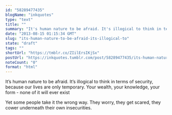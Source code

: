 ```yaml
---
id: "58289477435"
blogName: "inkquotes"
type: "text"
title: ""
summary: "It's human nature to be afraid. It's illogical to think in terms of security, because our lives are only temporary. Your wealth,..."
date: "2013-08-15 01:15:34 GMT"
slug: "its-human-nature-to-be-afraid-its-illogical-to"
state: "draft"
tags: ""
shortUrl: "https://tmblr.co/ZIilErsIKjSx"
postUrl: "https://inkquotes.tumblr.com/post/58289477435/its-human-nature-to-be-afraid-its-illogical-to"
noteCount: "0"
format: "html"
---
```


It’s human nature to be afraid. It’s illogical to think in terms of security, because our lives are only temporary. Your wealth, your knowledge, your form - none of it will ever exist

Yet some people take it the wrong way. They worry, they get scared, they cower underneath their own insecurities.